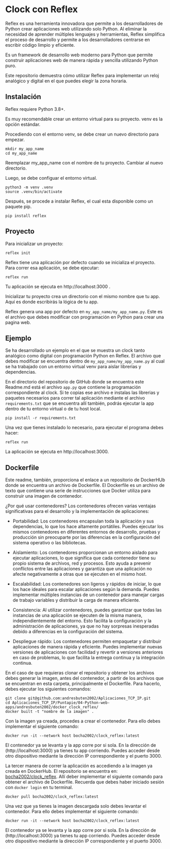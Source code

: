 # Clock con Reflex
Reflex es una herramienta innovadora que permite a los desarrolladores de Python crear aplicaciones web utilizando solo Python. Al eliminar la necesidad de aprender múltiples lenguajes y herramientas, Reflex simplifica el proceso de desarrollo y permite a los desarrolladores centrarse en escribir código limpio y eficiente.

Es un framework de desarrollo web moderno para Python que permite construir aplicaciones web de manera rápida y sencilla utilizando Python puro.

Este repositorio demuestra cómo utilizar Reflex para implementar un reloj analógico y digital en el que puedes elegir la zona horaria.

## Instalación
Reflex requiere Python 3.8+.

Es muy recomendable crear un entorno virtual para su proyecto. venv es la opción estándar.

Procediendo con el entorno venv, se debe crear un nuevo directorio para empezar.
```shell
mkdir my_app_name
cd my_app_name
```
Reemplazar my_app_name con el nombre de tu proyecto. Cambiar al nuevo directorio.

Luego, se debe configuar el entorno virtual.
```shell
python3 -m venv .venv
source .venv/bin/activate
```

Después, se procede a instalar Reflex, el cual esta disponible como un paquete pip.
```shell
pip install reflex
```
## Proyecto
Para inicializar un proyecto:
```shell
reflex init
```
Reflex tiene una aplicación por defecto cuando se inicializa el proyecto. Para correr esa aplicación, se debe ejecutar:
```shell
reflex run
```
Tu aplicación se ejecuta en http://localhost:3000 .

Inicializar tu proyecto crea un directorio con el mismo nombre que tu app. Aquí es donde escribirás la lógica de tu app.

Reflex genera una app por defecto en `my_app_name/my_app_name.py`.
Este es el archivo que debes modificar con programación en Python para crear una pagina web.

## Ejemplo
Se ha desarrollado un ejemplo en el que se muestra un clock tanto analógico como digital con programación Python en Reflex. El archivo que debes modificar se encuentra dentro de `my_app_name/my_app_name.py` al cual se ha trabajado con un entorno virtual venv para aislar librerias y dependencias.

En el directorio del repositorio de GitHub donde se encuentra este Readme.md está el archivo `app.py` que contiene la programación correspondiente al clock. Si te copias ese archivo e instalas las librerias y paquetes necesarios para correr tal aplicación mediante el archivo `requirements.txt` que se encuentra allí también, podrás ejecutar la app dentro de tu entorno virtual o de tu host local.

```shell
pip install -r requirements.txt
```

Una vez que tienes instalado lo necesario, para ejecutar el programa debes hacer:
```shell
reflex run
```
La aplicación se ejecuta en http://localhost:3000.

## Dockerfile
Este readme, también, proporciona el enlace a un repositorio de DockerHUb donde se encuentra un archivo de Dockerfile. El Dockerfile es un archivo de texto que contiene una serie de instrucciones que Docker utiliza para construir una imagen de contenedor.

¿Por qué usar contenedores?
Los contenedores ofrecen varias ventajas significativas para el desarrollo y la implementación de aplicaciones:

- Portabilidad: Los contenedores encapsulan toda la aplicación y sus dependencias, lo que los hace altamente portátiles. Puedes ejecutar los mismos contenedores en diferentes entornos de desarrollo, pruebas y producción sin preocuparte por las diferencias en la configuración del sistema operativo o las bibliotecas.

- Aislamiento: Los contenedores proporcionan un entorno aislado para ejecutar aplicaciones, lo que significa que cada contenedor tiene su propio sistema de archivos, red y procesos. Esto ayuda a prevenir conflictos entre las aplicaciones y garantiza que una aplicación no afecte negativamente a otras que se ejecuten en el mismo host.

- Escalabilidad: Los contenedores son ligeros y rápidos de iniciar, lo que los hace ideales para escalar aplicaciones según la demanda. Puedes implementar múltiples instancias de un contenedor para manejar cargas de trabajo variables y distribuir la carga de manera eficiente.

- Consistencia: Al utilizar contenedores, puedes garantizar que todas las instancias de una aplicación se ejecuten de la misma manera, independientemente del entorno. Esto facilita la configuración y la administración de aplicaciones, ya que no hay sorpresas inesperadas debido a diferencias en la configuración del sistema.

- Despliegue rápido: Los contenedores permiten empaquetar y distribuir aplicaciones de manera rápida y eficiente. Puedes implementar nuevas versiones de aplicaciones con facilidad y revertir a versiones anteriores en caso de problemas, lo que facilita la entrega continua y la integración continua.

En el caso de que requieras clonar el repositorio y obtener los archivos debes generar la imagen, antes del contenedor, a partir de los archivos que se encuentran en esta carpeta, principalmente el Dockerfile. Para hacerlo, debes ejecutar los siguientes comandos:

```shell
git clone git@github.com:andresbuten2002/Aplicaciones_TCP_IP.git
cd Aplicaciones_TCP_IP/Puntapie/04-Python-web-apps/andresbuten2002/docker_clock_reflex/
docker built -t "nombre de la imagen" .
```
Con la imagen ya creada, procedes a crear el contenedor. Para ello debes implementar el siguiente comando:
```shell
docker run -it --network host bocha2002/clock_reflex:latest
```
El contenedor ya se levanta y la app corre por si sola. En la dirección de (http://localhost:3000) ya tienes tu app corriendo. Puedes acceder desde otro dispositivo mediante la dirección IP correspondiente y el puerto 3000.

La tercer manera de correr la aplicación es accediendo a la imagen ya creada en DockerHub. El repositorio se encuentra en: [bocha2002/clock_reflex](https://hub.docker.com/repository/docker/bocha2002/clock_reflex/general). Allí deber implementar el siguiente comando para obtener el archivo de Dockerfile. Recuerda que debes haber iniciado sesión con `docker login` en tu terminal.

```shell
docker pull bocha2002/clock_reflex:latest
```

Una vez que ya tienes la imagen descargada solo debes levantar el contenedor. Para ello debes implementar el siguiente comando:
```shell
docker run -it --network host bocha2002/clock_reflex:latest
```
El contenedor ya se levanta y la app corre por si sola. En la dirección de (http://localhost:3000) ya tienes tu app corriendo. Puedes acceder desde otro dispositivo mediante la dirección IP correspondiente y el puerto 3000.
